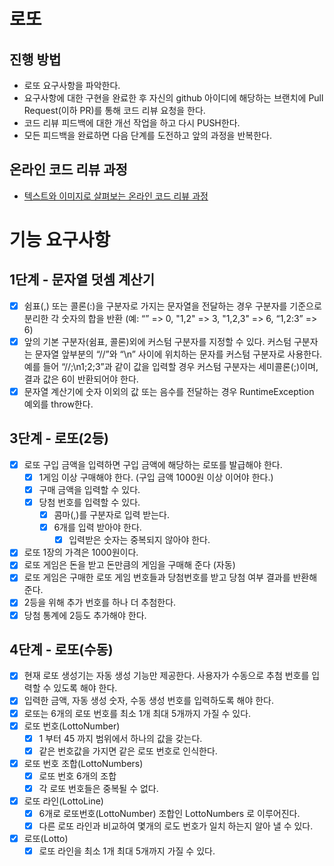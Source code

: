 # 로또
## 진행 방법
* 로또 요구사항을 파악한다.
* 요구사항에 대한 구현을 완료한 후 자신의 github 아이디에 해당하는 브랜치에 Pull Request(이하 PR)를 통해 코드 리뷰 요청을 한다.
* 코드 리뷰 피드백에 대한 개선 작업을 하고 다시 PUSH한다.
* 모든 피드백을 완료하면 다음 단계를 도전하고 앞의 과정을 반복한다.

## 온라인 코드 리뷰 과정
* [텍스트와 이미지로 살펴보는 온라인 코드 리뷰 과정](https://github.com/next-step/nextstep-docs/tree/master/codereview)

# 기능 요구사항
## 1단계 - 문자열 덧셈 계산기
- [X] 쉼표(,) 또는 콜론(:)을 구분자로 가지는 문자열을 전달하는 경우 구분자를 기준으로 분리한 각 숫자의 합을 반환 
      (예: “” => 0, "1,2" => 3, "1,2,3" => 6, “1,2:3” => 6)
- [X] 앞의 기본 구분자(쉼표, 콜론)외에 커스텀 구분자를 지정할 수 있다. 
      커스텀 구분자는 문자열 앞부분의 “//”와 “\n” 사이에 위치하는 문자를 커스텀 구분자로 사용한다. 
      예를 들어 “//;\n1;2;3”과 같이 값을 입력할 경우 커스텀 구분자는 세미콜론(;)이며, 결과 값은 6이 반환되어야 한다.
- [X] 문자열 계산기에 숫자 이외의 값 또는 음수를 전달하는 경우 RuntimeException 예외를 throw한다.

## 3단계 - 로또(2등)
- [X] 로또 구입 금액을 입력하면 구입 금액에 해당하는 로또를 발급해야 한다.
    - [X] 1게임 이상 구매해야 한다. (구입 금액 1000원 이상 이어야 한다.)
    - [X] 구매 금액을 입력할 수 있다.
    - [X] 당첨 번호를 입력할 수 있다.
        - [X] 콤마(,)를 구분자로 입력 받는다.
        - [X] 6개를 입력 받아야 한다.
            - [X] 입력받은 숫자는 중복되지 않아야 한다.
- [X] 로또 1장의 가격은 1000원이다.
- [X] 로또 게임은 돈을 받고 돈만큼의 게임을 구매해 준다 (자동)
- [X] 로또 게임은 구매한 로또 게임 번호들과 당첨번호를 받고 당첨 여부 결과를 반환해 준다. 
- [X] 2등을 위해 추가 번호를 하나 더 추첨한다.
- [X] 당첨 통계에 2등도 추가해야 한다.

## 4단계 - 로또(수동)
- [X] 현재 로또 생성기는 자동 생성 기능만 제공한다. 사용자가 수동으로 추첨 번호를 입력할 수 있도록 해야 한다.
- [X] 입력한 금액, 자동 생성 숫자, 수동 생성 번호를 입력하도록 해야 한다.
- [X] 로또는 6개의 로또 번호를 최소 1개 최대 5개까지 가질 수 있다.
- [X] 로또 번호(LottoNumber)
    - [X] 1 부터 45 까지 범위에서 하나의 값을 갖는다.
    - [X] 같은 번호값을 가지면 같은 로또 번호로 인식한다.
- [X] 로또 번호 조합(LottoNumbers)
    - [X] 로또 번호 6개의 조합
    - [X] 각 로또 번호들은 중복될 수 없다. 
- [X] 로또 라인(LottoLine)
    - [X] 6개로 로또번호(LottoNumber) 조합인 LottoNumbers 로 이루어진다.
    - [X] 다른 로또 라인과 비교하여 몇개의 로도 번호가 일치 하는지 알아 낼 수 있다.
- [X] 로또(Lotto)
    - [X] 로또 라인을 최소 1개 최대 5개까지 가질 수 있다.  

